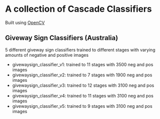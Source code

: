 # A collection of Cascade Classifiers
Built using [OpenCV](http://opencv.org/)

## Giveway Sign Classifiers (Australia)
5 different giveway sign classifiers trained to different stages with varying amounts of negative and positive images

- givewaysign_classifier_v1: trained to 11 stages with 3500 neg and pos images
- givewaysign_classifier_v2: trained to 7 stages with 1900 neg and pos images
- givewaysign_classifier_v3: trained to 12 stages with 3100 neg and pos images
- givewaysign_classifier_v4: trained to 11 stages with 3100 neg and pos images
- givewaysign_classifier_v5: trained to 9 stages with 3100 neg and pos images
